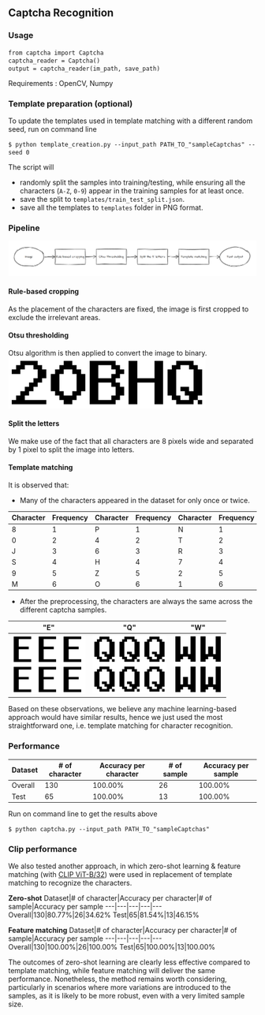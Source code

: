 ## Captcha Recognition
### Usage
```
from captcha import Captcha
captcha_reader = Captcha()
output = captcha_reader(im_path, save_path)
```
Requirements : OpenCV, Numpy
### Template preparation (optional)
To update the templates used in template matching with a different random seed, run on command line 
```
$ python template_creation.py --input_path PATH_TO_"sampleCaptchas" --seed 0
```
The script will 
* randomly split the samples into training/testing, while ensuring all the characters (`A-Z`, `0-9`) appear in the training samples for at least once.
* save the split to `templates/train_test_split.json`.
* save all the templates to `templates` folder in PNG format.
### Pipeline
<img src="./images/pipeline.png" width="1000">    

#### Rule-based cropping
As the placement of the characters are fixed, the image is first cropped to exclude the irrelevant areas.
#### Otsu thresholding
Otsu algorithm is then applied to convert the image to binary. 
<img src="./images/thresholding.png" width="400">    
#### Split the letters 
We make use of the fact that all characters are 8 pixels wide and separated by 1 pixel to split the image into letters.
#### Template matching


It is observed that:
* Many of the characters appeared in the dataset for only once or twice. 

Character|Frequency|Character|Frequency|Character|Frequency|Character|Frequency|Character|Frequency|Character|Frequency
---|---|---|---|---|---|---|---|---|---|---|---
8|1|P|1|N|1|F|1|I|2|X|2
0|2|4|2|T|2|3|2|U|2|5|3
J|3|6|3|R|3|K|3|L|3|Y|3
S|4|H|4|7|4|W|4|A|4|B|4
9|5|Z|5|2|5|D|5|C|5|G|5
M|6|O|6|1|6|Q|6|E|6|V|7

* After the preprocessing, the characters are always the same across the different captcha samples. 

"E"|"Q"|"W"
---|---|---
<img src="./images/Es.png" width="150">|<img src="./images/Qs.png" width="150">|<img src="./images/Ws.png" width="100">

Based on these observations, we believe any machine learning-based approach would have similar results, hence we just used the most straightforward one, i.e. template matching for character recognition.

### Performance

Dataset|# of character|Accuracy per character|# of sample|Accuracy per sample
---|---|---|---|---
Overall|130|100.00%|26|100.00%
Test|65|100.00%|13|100.00%
    
Run on command line to get the results above
```
$ python captcha.py --input_path PATH_TO_"sampleCaptchas" 
```

### Clip performance
We also tested another approach, in which zero-shot learning & feature matching (with  [CLIP ViT-B/32](https://github.com/openai/CLIP)) were used in replacement of template matching to recognize the characters.

**Zero-shot**
Dataset|# of character|Accuracy per character|# of sample|Accuracy per sample
---|---|---|---|---
Overall|130|80.77%|26|34.62%
Test|65|81.54%|13|46.15%

**Feature matching**
Dataset|# of character|Accuracy per character|# of sample|Accuracy per sample
---|---|---|---|---
Overall|130|100.00%|26|100.00%
Test|65|100.00%|13|100.00%

The outcomes of zero-shot learning are clearly less effective compared to template matching, while feature matching will deliver the same performance. Nonetheless, the method remains worth considering, particularly in scenarios where more variations are introduced to the samples, as it is likely to be more robust, even with a very limited sample size.